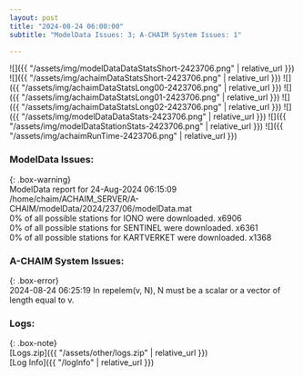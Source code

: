 ```yaml
---
layout: post
title: "2024-08-24 06:00:00"
subtitle: "ModelData Issues: 3; A-CHAIM System Issues: 1"

---
```


![]({{ "/assets/img/modelDataDataStatsShort-2423706.png" | relative_url }})
![]({{ "/assets/img/achaimDataStatsShort-2423706.png" | relative_url }})
![]({{ "/assets/img/achaimDataStatsLong00-2423706.png" | relative_url }})
![]({{ "/assets/img/achaimDataStatsLong01-2423706.png" | relative_url }})
![]({{ "/assets/img/achaimDataStatsLong02-2423706.png" | relative_url }})
![]({{ "/assets/img/modelDataDataStats-2423706.png" | relative_url }})
![]({{ "/assets/img/modelDataStationStats-2423706.png" | relative_url }})
![]({{ "/assets/img/achaimRunTime-2423706.png" | relative_url }})


### ModelData Issues:  
  
{: .box-warning}  
 ModelData report for 24-Aug-2024 06:15:09   
 /home/chaim/ACHAIM_SERVER/A-CHAIM/modelData/2024/237/06/modelData.mat   
 0% of all possible stations for IONO were downloaded. x6906   
 0% of all possible stations for SENTINEL were downloaded. x6361   
 0% of all possible stations for KARTVERKET were downloaded. x1368   
  
### A-CHAIM System Issues:  
  
{: .box-error}  
2024-08-24 06:25:19 In repelem(v, N), N must be a scalar or a vector of length equal to v.  

### Logs:  
  
{: .box-note}  
[Logs.zip]({{ "/assets/other/logs.zip" | relative_url }})  
[Log Info]({{ "/logInfo" | relative_url }})  
